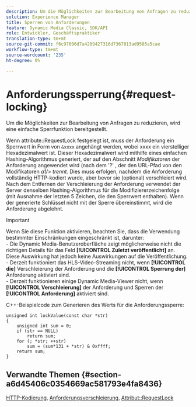 ```yaml
---
description: Um die Möglichkeiten zur Bearbeitung von Anfragen zu reduzieren, wird eine einfache Sperrfunktion bereitgestellt.
solution: Experience Manager
title: Sperren von Anforderungen
feature: Dynamic Media Classic, SDK/API
role: Entwickler, Geschäftspraktiker
translation-type: tm+mt
source-git-commit: f6c97606d7a4209427316d7367013ad9585a5cae
workflow-type: tm+mt
source-wordcount: '235'
ht-degree: 0%

---
```



# Anforderungssperrung{#request-locking}

Um die Möglichkeiten zur Bearbeitung von Anfragen zu reduzieren, wird eine einfache Sperrfunktion bereitgestellt.

Wenn attribute::RequestLock festgelegt ist, muss der Anforderung ein Sperrwert in Form von `&xxxx` angehängt werden, wobei xxxx ein vierstelliger Hexadezimalwert ist. Dieser Hexadezimalwert wird mithilfe eines einfachen Hashing-Algorithmus generiert, der auf den Abschnitt *Modifikatoren* der Anforderung angewendet wird (nach dem &#39;?&#39; , der den URL-Pfad von den Modifikatoren *a1/> trennt.* Dies muss erfolgen, nachdem die Anforderung vollständig HTTP-kodiert wurde, aber bevor sie (optional) verschleiert wird. Nach dem Entfernen der Verschleierung der Anforderung verwendet der Server denselben Hashing-Algorithmus für die Modifiziererzeichenfolge (mit Ausnahme der letzten 5 Zeichen, die den Sperrwert enthalten). Wenn der generierte Schlüssel nicht mit der Sperre übereinstimmt, wird die Anforderung abgelehnt.

>[!IMPORTANT]
>
>Wenn Sie diese Funktion aktivieren, beachten Sie, dass die Verwendung bestimmter Einschränkungen eingeschränkt ist, darunter:<br>- Die Dynamic Media-Benutzeroberfläche zeigt möglicherweise nicht die richtigen Details für das Feld **[!UICONTROL Zuletzt veröffentlicht]** an. Diese Auswirkung hat jedoch keine Auswirkungen auf die Veröffentlichung.<br>- Derzeit funktioniert das HLS-Video-Streaming nicht, wenn **[!UICONTROL die]** Verschleierung der Anforderung und die  **[!UICONTROL Sperrung der]** Anforderung aktiviert sind.<br>- Derzeit funktionieren einige Dynamic Media-Viewer nicht, wenn  **[!UICONTROL Verschleierung]** der Anforderung und Sperren der  **[!UICONTROL Anforderung]** aktiviert sind.

C++-Beispielcode zum Generieren des Werts für die Anforderungssperre:

```
unsigned int lockValue(const char *str) 
{ 
    unsigned int sum = 0; 
    if (str == NULL) 
        return sum; 
    for (; *str; ++str) 
        sum = (sum*131 + *str) & 0xffff; 
    return sum; 
} 
```

## Verwandte Themen {#section-a6d45406c0354669ac581793e4fa8436}

[HTTP-Kodierung](../../../../../is-api/http-ref/image-serving-api-ref/c-http-protocol-reference/c-syntax-and-features/r-http-encoding.md#reference-bb34dd13f316462695448acfa8f92df7),  [Anforderungsverschleierung](../../../../../is-api/http-ref/image-serving-api-ref/c-http-protocol-reference/c-syntax-and-features/r-request-obfuscation.md#reference-895f65d6796c43bb9bad21a676ed714d),  [Attribut::RequestLock](../../../../../is-api/image-catalog/image-serving-api-ref/c-image-catalog-reference/c-attributes-reference/r-requestlock.md#reference-8bbe2f581be847d3b9fa123e8e5e94b0)
